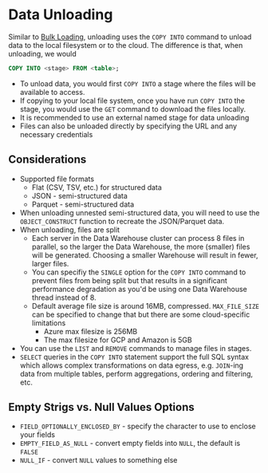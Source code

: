 # Data Unloading #

Similar to [Bulk Loading](BulkLoading.md), unloading uses the `COPY INTO` command to unload data to the local filesystem or to the cloud. The difference is that, when unloading, we would
```sql
COPY INTO <stage> FROM <table>;
```

* To unload data, you would first `COPY INTO` a stage where the files will be available to access.
* If copying to your local file system, once you have run `COPY INTO` the stage, you would use the `GET` command to download the files locally.
* It is recommended to use an external named stage for data unloading
* Files can also be unloaded directly by specifying the URL and any necessary credentials

## Considerations ##
* Supported file formats
  * Flat (CSV, TSV, etc.) for structured data
  * JSON - semi-structured data
  * Parquet - semi-structured data
* When unloading unnested semi-structured data, you will need to use the `OBJECT_CONSTRUCT` function to recreate the JSON/Parquet data.
* When unloading, files are split
  * Each server in the Data Warehouse cluster can process 8 files in parallel, so the larger the Data Warehouse, the more (smaller) files will be generated. Choosing a smaller Warehouse will result in fewer, larger files.
  * You can specifiy the `SINGLE` option for the `COPY INTO` command to prevent files from being split but that results in a significant performance degradation as you'd be using one Data Warehouse thread instead of 8.
  * Default average file size is around 16MB, compressed. `MAX_FILE_SIZE` can be specified to change that but there are some cloud-specific limitations
    * Azure max filesize is 256MB
    * The max filesize for GCP and Amazon is 5GB
* You can use the `LIST` and `REMOVE` commands to manage files in stages.
* `SELECT` queries in the `COPY INTO` statement support the full SQL syntax which allows complex transformations on data egress, e.g. `JOIN`-ing data from multiple tables, perform aggregations, ordering and filtering, etc.

## Empty Strigs vs. Null Values Options ##
* `FIELD_OPTIONALLY_ENCLOSED_BY` - specify the character to use to enclose your fields
* `EMPTY_FIELD_AS_NULL` - convert empty fields into `NULL`, the default is `FALSE`
* `NULL_IF` - convert `NULL` values to something else
